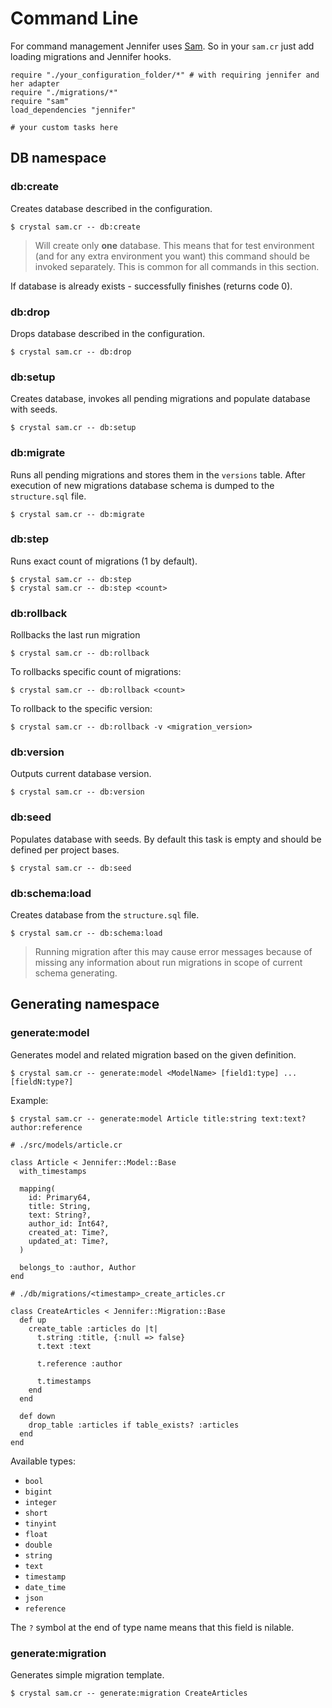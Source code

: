 # Command Line

For command management Jennifer uses [Sam](https://github.com/imdrasil/sam.cr). So in your `sam.cr` just add loading migrations and Jennifer hooks.

```crystal
require "./your_configuration_folder/*" # with requiring jennifer and her adapter
require "./migrations/*"
require "sam"
load_dependencies "jennifer"

# your custom tasks here
```

## DB namespace

### db:create

Creates database described in the configuration.

```shell
$ crystal sam.cr -- db:create
```

> Will create only **one** database. This means that for test environment (and for any extra environment you want) this command should be invoked separately. This is common for all commands in this section.

If database is already exists - successfully finishes (returns code 0).

### db:drop

Drops database described in the configuration.

```shell
$ crystal sam.cr -- db:drop
```

### db:setup

Creates database, invokes all pending migrations and populate database with seeds.

```shell
$ crystal sam.cr -- db:setup
```

### db:migrate

Runs all pending migrations and stores them in the `versions` table. After execution of new migrations database schema is dumped to the `structure.sql` file.

```shell
$ crystal sam.cr -- db:migrate
```

### db:step

Runs exact count of migrations (1 by default).

```shell
$ crystal sam.cr -- db:step
$ crystal sam.cr -- db:step <count>
```

### db:rollback

Rollbacks the last run migration

```shell
$ crystal sam.cr -- db:rollback
```

To rollbacks specific count of migrations:

```shell
$ crystal sam.cr -- db:rollback <count>
```

To rollback to the specific version:

```shell
$ crystal sam.cr -- db:rollback -v <migration_version>
```

### db:version

Outputs current database version.

```shell
$ crystal sam.cr -- db:version
```

### db:seed

Populates database with seeds. By default this task is empty and should be defined per project
bases.

```shell
$ crystal sam.cr -- db:seed
```

### db:schema:load

Creates database from the `structure.sql` file.

```shell
$ crystal sam.cr -- db:schema:load
```

> Running migration after this may cause error messages because of missing any information about run migrations in scope of current schema generating.

## Generating namespace

### generate:model

Generates model and related migration based on the given definition.

```shell
$ crystal sam.cr -- generate:model <ModelName> [field1:type] ... [fieldN:type?]
```

Example:

```shell
$ crystal sam.cr -- generate:model Article title:string text:text? author:reference
```

```crystal
# ./src/models/article.cr

class Article < Jennifer::Model::Base
  with_timestamps

  mapping(
    id: Primary64,
    title: String,
    text: String?,
    author_id: Int64?,
    created_at: Time?,
    updated_at: Time?,
  )

  belongs_to :author, Author
end

# ./db/migrations/<timestamp>_create_articles.cr

class CreateArticles < Jennifer::Migration::Base
  def up
    create_table :articles do |t|
      t.string :title, {:null => false}
      t.text :text

      t.reference :author

      t.timestamps
    end
  end

  def down
    drop_table :articles if table_exists? :articles
  end
end
```

Available types:

* `bool`
* `bigint`
* `integer`
* `short`
* `tinyint`
* `float`
* `double`
* `string`
* `text`
* `timestamp`
* `date_time`
* `json`
* `reference`

The `?` symbol at the end of type name means that this field is nilable.

### generate:migration

Generates simple migration template.

```shell
$ crystal sam.cr -- generate:migration CreateArticles
```

